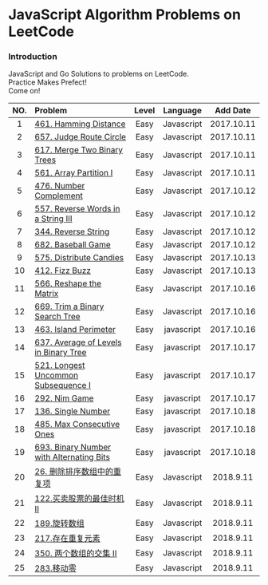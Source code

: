 # JavaScript Algorithm Problems on LeetCode

### Introduction
JavaScript and Go Solutions to problems on LeetCode.  
Practice Makes Prefect!  
Come on!

| NO. | Problem       | Level  | Language  | Add Date|
|:-------:|:--------------|:------:|:---------:|:-------------:|
|1|[461. Hamming Distance](https://github.com/MichealDean/LeetCode/blob/master/JavaScript/461.%20Hamming%20Distance.js)|Easy|Javascript|2017.10.11|
|2|[657. Judge Route Circle](https://github.com/MichealDean/LeetCode/blob/master/JavaScript/657.%20Judge%20Route%20Circle.js)|Easy|Javascript|2017.10.11|
|3|[617. Merge Two Binary Trees](https://github.com/MichealDean/LeetCode/blob/master/JavaScript/617.%20Merge%20Two%20Binary%20Trees.js)|Easy|Javascript|2017.10.11|
|4|[561. Array Partition I](https://github.com/MichealDean/LeetCode/blob/master/JavaScript/561.%20Array%20Partition%20I.js)|Easy|Javascript|2017.10.11|
|5|[476. Number Complement](https://github.com/MichealDean/LeetCode/blob/master/JavaScript/476.%20Number%20Complement.js)|Easy|Javascript|2017.10.12|
|6|[557. Reverse Words in a String III](https://github.com/MichealDean/LeetCode/blob/master/JavaScript/557.%20Reverse%20Words%20in%20a%20String%20III.js)|Easy|Javascript|2017.10.12|
|7|[344. Reverse String](https://github.com/MichealDean/LeetCode/blob/master/JavaScript/344.%20Reverse%20String.js)|Easy|Javascript|2017.10.12|
|8|[682. Baseball Game](https://github.com/MichealDean/LeetCode/blob/master/JavaScript/682.%20Baseball%20Game.js)|Easy|Javascript|2017.10.12|
|9|[575. Distribute Candies](https://github.com/MichealDean/LeetCode/blob/master/JavaScript/575.%20Distribute%20Candies.js)|Easy|Javascript|2017.10.13|
|10|[412. Fizz Buzz](https://github.com/MichealDean/LeetCode/blob/master/JavaScript/412.%20Fizz%20Buzz.js)|Easy|Javascript|2017.10.13|
|11|[566. Reshape the Matrix](https://github.com/MichealDean/LeetCode/blob/master/JavaScript/566.%20Reshape%20the%20Matrix.js)|Easy|Javascript|2017.10.16|
|12|[669. Trim a Binary Search Tree](https://github.com/MichealDean/LeetCode/blob/master/JavaScript/669.%20Trim%20a%20Binary%20Search%20Tree.js)|Easy|Javascript|2017.10.16|
|13|[463. Island Perimeter](https://github.com/MichealDean/LeetCode/blob/master/JavaScript/463.%20Island%20Perimeter.js)|Easy|javascript|2017.10.16|
|14|[637. Average of Levels in Binary Tree](https://github.com/MichealDean/LeetCode/blob/master/JavaScript/637.%20Average%20of%20Levels%20in%20Binary%20Tree.js)|Easy|javascript|2017.10.17|
|15|[521. Longest Uncommon Subsequence I](https://github.com/MichealDean/LeetCode/blob/master/JavaScript/521.%20Longest%20Uncommon%20Subsequence%20I.js)|Easy|javascript|2017.10.17|
|16|[292. Nim Game](https://github.com/MichealDean/LeetCode/blob/master/JavaScript/292.%20Nim%20Game.js)|Easy|javascript|2017.10.17|
|17|[136. Single Number](https://github.com/MichealDean/LeetCode/blob/master/JavaScript/136.%20Single%20Number.js)|Easy|javascript|2017.10.18|
|18|[485. Max Consecutive Ones](https://github.com/MichealDean/LeetCode/blob/master/JavaScript/485.%20Max%20Consecutive%20Ones.js)|Easy|javascript|2017.10.18|
|19|[693. Binary Number with Alternating Bits](https://github.com/MichealDean/LeetCode/blob/master/JavaScript/693.%20Binary%20Number%20with%20Alternating%20Bits.js)|Easy|javascript|2017.10.18|
|20|[26. 删除排序数组中的重复项](https://github.com/MichealDean/LeetCode/blob/master/JavaScript/26.%20%E5%88%A0%E9%99%A4%E6%8E%92%E5%BA%8F%E6%95%B0%E7%BB%84%E4%B8%AD%E7%9A%84%E9%87%8D%E5%A4%8D%E9%A1%B9.js)|Easy|Javascript|2018.9.11|
|21|[122.买卖股票的最佳时机 II](https://github.com/MichealDean/LeetCode/blob/master/JavaScript/122.%E4%B9%B0%E5%8D%96%E8%82%A1%E7%A5%A8%E7%9A%84%E6%9C%80%E4%BD%B3%E6%97%B6%E6%9C%BA%20II.js)|Easy|Javascript|2018.9.11|
|22|[189.旋转数组](https://github.com/MichealDean/LeetCode/blob/master/JavaScript/189.%E6%97%8B%E8%BD%AC%E6%95%B0%E7%BB%84.js)|Easy|Javascript|2018.9.11|
|23|[217.存在重复元素](https://github.com/MichealDean/LeetCode/blob/master/JavaScript/217.%20%E5%AD%98%E5%9C%A8%E9%87%8D%E5%A4%8D%E5%85%83%E7%B4%A0.js)|Easy|Javascript|2018.9.11|
|24|[350. 两个数组的交集 II](https://github.com/MichealDean/LeetCode/blob/master/JavaScript/350.%20%E4%B8%A4%E4%B8%AA%E6%95%B0%E7%BB%84%E7%9A%84%E4%BA%A4%E9%9B%86%20II.js)|Easy|Javascript|2018.9.11|
|25|[283.移动零](https://github.com/MichealDean/LeetCode/blob/master/JavaScript/283.%E7%A7%BB%E5%8A%A8%E9%9B%B6.js)|Easy|Javascript|2018.9.11|